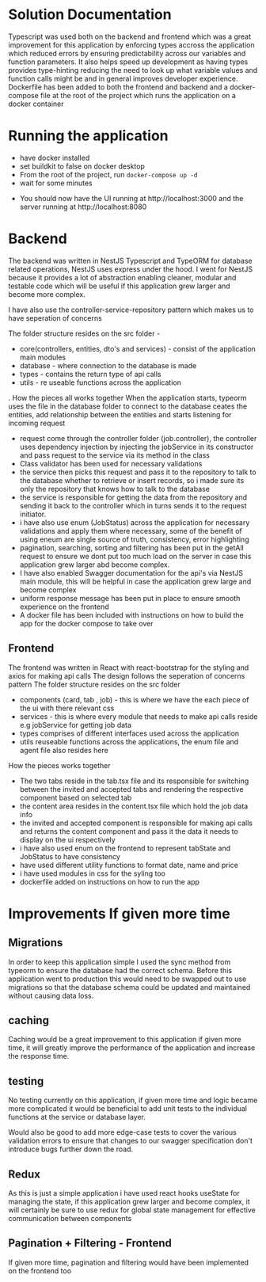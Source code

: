 Solution Documentation
===========================

Typescript was used both on the backend and frontend which was a great improvement for this application by enforcing types accross the application which reduced errors by ensuring predictability across our variables and function parameters. It also helps speed up development as having types provides type-hinting reducing the need to look up what variable values and function
calls might be and in general improves developer experience.
Dockerfile has been added to both the frontend and backend and a docker-compose file at the root of the project which runs the application on a docker container

# Running the application
- have docker installed
- set buildkit to false on docker desktop
- From the root of the project, run `docker-compose up -d`
- wait for some minutes
* You should now have the UI running at http://localhost:3000 and the server running at http://localhost:8080

# Backend

The backend was written in NestJS Typescript and TypeORM for database related operations, NestJS uses express under the hood. I went for NestJS because it provides a lot of abstraction enabling cleaner, modular and testable code which will be useful if this application grew larger and become more complex.

I have also use the controller-service-repository pattern which makes us to have seperation of concerns

The folder structure resides on the src folder -
- core(controllers, entities, dto's and services) - consist of the application main modules 
- database - where connection to the database is made
- types - contains the return type of api calls
- utils - re useable functions across the application

 . How the pieces all works together
When the application starts, typeorm uses the file in the database folder to connect to the database
ceates the entities, add relationship between the entities and starts listening for incoming request
- request come through the controller folder (job.controller), the controller uses dependency injection by injecting the jobService in its constructor and pass request to the service via its method in the class
- Class validator has been used for necessary validations
- the service then picks this request and pass it to the repository to talk to the database whether to retrieve or insert records, so i made sure its only the repository that knows how to talk to the database
- the service is responsible for getting the data from the repository and sending it back to the controller which in turns sends it to the request initiator.
 - i have also use enum (JobStatus) across the application for necessary validations and apply them where necessary, some of the benefit of using eneum are single source of truth, consistency, error highlighting
 - pagination, searching, sorting and filtering has been put in the getAll request to ensure we dont put too much load on the server in case this application grew larger abd become complex.
 - I have also enabled Swagger documentation for the api's via NestJS main module, this will be helpful in case the application grew large and become complex
 - uniform response message has been put in place to ensure smooth experience on the frontend
 - A docker file has been included with instructions on how to build the app for the docker compose to take over

## Frontend
The frontend was written in React with react-bootstrap for the styling and axios for making api calls
The design follows the seperation of concerns pattern
The folder structure resides on the src folder
- components (card, tab , job) - this is where we have the each piece of the ui with there relevant css
- services - this is where every module that needs to make api calls reside e.g jobService for getting job data
- types comprises of different interfaces used across the application
- utils reuseable functions across the applications, the enum file and agent file also resides here

How the pieces works together
- The two tabs reside in the tab.tsx file and its responsible for switching between the invited and accepted tabs and rendering the respective component based on selected tab
- the content area resides in the content.tsx file which hold the job data info
- the invited and accepted component is responsible for making api calls and returns the content component and pass it the data it needs to display on the ui respectively
- i have also used enum on the frontend to represent tabState and JobStatus to have consistency
- have used different utility functions to format date, name and price
- i have used modules in css for the syling too
- dockerfile added on instructions on how to run the app

# Improvements If given more time

## Migrations 

In order to keep this application simple I used the sync method from typeorm to ensure the database had the correct
schema. Before this application went to production this would need to be swapped out to use migrations so that the
database schema could be updated and maintained without causing data loss.

## caching
Caching would be a great improvement to this application if given more time, it will greatly improve the performance of the application and increase the response time.

## testing
No testing currently on this application, if given more time and logic became more complicated it
would be beneficial to add unit tests to the individual functions at the service or database layer.

Would also be good to add more edge-case tests to cover the various validation errors to ensure that changes to our 
swagger specification don't introduce bugs further down the road.

## Redux

As this is just a simple application i have used react hooks useState for managing the state, if this application grew larger and become complex, it will certainly be sure to use redux for global state management for effective communication between components

## Pagination + Filtering - Frontend
If given more time, pagination and filtering would have been implemented on the frontend too